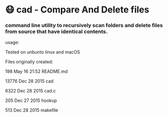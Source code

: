 # :mask: cad - Compare And Delete files

### command line utility to recursively scan folders and delete files from source that have identical contents.

usage: 

Tested on unbunto linux and macOS

Files originally created:

  198 May 16 21:52 README.md

13776 Dec 28  2015 cad

 6322 Dec 28  2015 cad.c

  205 Dec 27  2015 hookup

  513 Dec 28  2015 makefile
